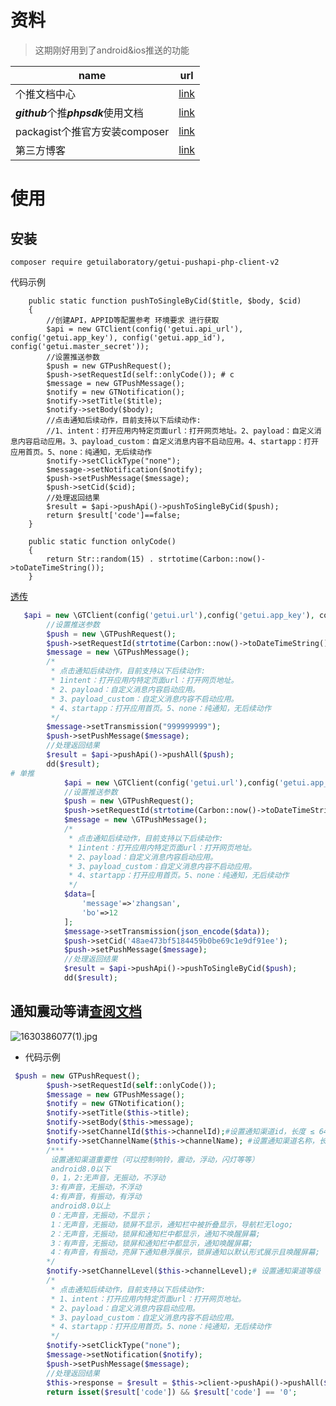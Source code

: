 # 资料

> 这期刚好用到了android&ios推送的功能

| name                                 | url                                                          |
| ------------------------------------ | ------------------------------------------------------------ |
| 个推文档中心                         | [link](https://docs.getui.com/getui/server/rest_v2/service_sdk/) |
| ***github***个推***phpsdk***使用文档 | [link](https://github.com/GetuiLaboratory/getui-pushapi-php-client-v2) |
| packagist个推官方安装composer        | [link](https://packagist.org/packages/getuilaboratory/getui-pushapi-php-client-v2) |
| 第三方博客                           | [link](https://www.cnblogs.com/evakang/p/12059920.html)      |



# 使用

## 安装

```shell
composer require getuilaboratory/getui-pushapi-php-client-v2
```

代码示例

```shell
    public static function pushToSingleByCid($title, $body, $cid)
    {
        //创建API，APPID等配置参考 环境要求 进行获取
        $api = new GTClient(config('getui.api_url'), config('getui.app_key'), config('getui.app_id'), config('getui.master_secret'));
        //设置推送参数
        $push = new GTPushRequest();
        $push->setRequestId(self::onlyCode()); # c
        $message = new GTPushMessage();
        $notify = new GTNotification();
        $notify->setTitle($title);
        $notify->setBody($body);
        //点击通知后续动作，目前支持以下后续动作:
        //1、intent：打开应用内特定页面url：打开网页地址。2、payload：自定义消息内容启动应用。3、payload_custom：自定义消息内容不启动应用。4、startapp：打开应用首页。5、none：纯通知，无后续动作
        $notify->setClickType("none");
        $message->setNotification($notify);
        $push->setPushMessage($message);
        $push->setCid($cid);
        //处理返回结果
        $result = $api->pushApi()->pushToSingleByCid($push);
        return $result['code']==false;
    }

    public static function onlyCode()
    {
        return Str::random(15) . strtotime(Carbon::now()->toDateTimeString());
    }
```

[透传](https://github.com/GetuiLaboratory/getui-pushapi-php-client-v2/blob/master/test/PushApiTest.php)

```php
   $api = new \GTClient(config('getui.url'),config('getui.app_key'), config('getui.app_id'),config('getui.master_secret'));
        //设置推送参数
        $push = new \GTPushRequest();
        $push->setRequestId(strtotime(Carbon::now()->toDateTimeString()));
        $message = new \GTPushMessage();
        /*
         * 点击通知后续动作，目前支持以下后续动作:
         * 1intent：打开应用内特定页面url：打开网页地址。
         * 2、payload：自定义消息内容启动应用。
         * 3、payload_custom：自定义消息内容不启动应用。
         * 4、startapp：打开应用首页。5、none：纯通知，无后续动作
         */
        $message->setTransmission("999999999");
        $push->setPushMessage($message);
        //处理返回结果
        $result = $api->pushApi()->pushAll($push);
        dd($result);
# 单推
            $api = new \GTClient(config('getui.url'),config('getui.app_key'), config('getui.app_id'),config('getui.master_secret'));
            //设置推送参数
            $push = new \GTPushRequest();
            $push->setRequestId(strtotime(Carbon::now()->toDateTimeString()));
            $message = new \GTPushMessage();
            /*
             * 点击通知后续动作，目前支持以下后续动作:
             * 1intent：打开应用内特定页面url：打开网页地址。
             * 2、payload：自定义消息内容启动应用。
             * 3、payload_custom：自定义消息内容不启动应用。
             * 4、startapp：打开应用首页。5、none：纯通知，无后续动作
             */
            $data=[
                'message'=>'zhangsan',
                'bo'=>12
            ];
            $message->setTransmission(json_encode($data));
            $push->setCid('48ae473bf5184459b0be69c1e9df91ee');
            $push->setPushMessage($message);
            //处理返回结果
            $result = $api->pushApi()->pushToSingleByCid($push);
            dd($result);
```

## 通知震动等请[查阅文档](https://docs.getui.com/getui/server/rest_v2/common_args/)

![1630386077(1).jpg](https://i.loli.net/2021/08/31/hK756YkIXrOdtuV.png)

- 代码示例

```php
 $push = new GTPushRequest();
        $push->setRequestId(self::onlyCode());
        $message = new GTPushMessage();
        $notify = new GTNotification();
        $notify->setTitle($this->title);
        $notify->setBody($this->message);
        $notify->setChannelId($this->channelId);#设置通知渠道id，长度 ≤ 64
        $notify->setChannelName($this->channelName); #设置通知渠道名称，长度 ≤ 64
        /***
         设置通知渠道重要性（可以控制响铃，震动，浮动，闪灯等等）
         android8.0以下
         0，1，2:无声音，无振动，不浮动
         3:有声音，无振动，不浮动
         4:有声音，有振动，有浮动
         android8.0以上
         0：无声音，无振动，不显示；
         1：无声音，无振动，锁屏不显示，通知栏中被折叠显示，导航栏无logo;
         2：无声音，无振动，锁屏和通知栏中都显示，通知不唤醒屏幕;
         3：有声音，无振动，锁屏和通知栏中都显示，通知唤醒屏幕;
         4：有声音，有振动，亮屏下通知悬浮展示，锁屏通知以默认形式展示且唤醒屏幕;
        */
        $notify->setChannelLevel($this->channelLevel);# 设置通知渠道等级
        /*
         * 点击通知后续动作，目前支持以下后续动作:
         * 1、intent：打开应用内特定页面url：打开网页地址。
         * 2、payload：自定义消息内容启动应用。
         * 3、payload_custom：自定义消息内容不启动应用。
         * 4、startapp：打开应用首页。5、none：纯通知，无后续动作
         */
        $notify->setClickType("none");
        $message->setNotification($notify);
        $push->setPushMessage($message);
        //处理返回结果
        $this->response = $result = $this->client->pushApi()->pushAll($push);
        return isset($result['code']) && $result['code'] == '0';
```

